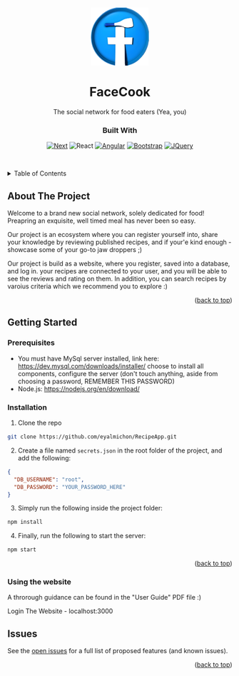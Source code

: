 <!-- Improved compatibility of back to top link: See: https://github.com/othneildrew/Best-README-Template/pull/73 -->
<a name="readme-top"></a>

<!-- PROJECT LOGO -->
<br />
<div align="center">
  <a href="https://github.com/eyalmichon/RecipeApp">
    <img src="public/images/logo.png" alt="Logo" width="130" height="130">
  </a>

<h1 align="center">FaceCook</h1>

  <p align="center">
    The social network for food eaters (Yea, you)

### Built With
<div align="center">

[![Next][Next.js]][Next-url] ![React][React.js] [![Angular][Angular.io]][Angular-url] [![Bootstrap][Bootstrap.com]][Bootstrap-url] [![JQuery][JQuery.com]][JQuery-url]

</div>
    <br />
  
  </p>
</div>



<!-- TABLE OF CONTENTS -->
<details>
  <summary>Table of Contents</summary>
  <ol>
    <li>
      <a href="#about-the-project">About The Project</a>
      <ul>
        <li><a href="#built-with">Built With</a></li>
      </ul>
    </li>
    <li>
      <a href="#getting-started">Getting Started</a>
      <ul>
        <li><a href="#prerequisites">Prerequisites</a></li>
        <li><a href="#installation">Installation</a></li>
      </ul>
    </li>
    <li><a href="#usage">Usage</a></li>
    <li><a href="#roadmap">Roadmap</a></li>
    <li><a href="#license">License</a></li>
    <li><a href="#contact">Contact</a></li>
  </ol>
</details>



<!-- ABOUT THE PROJECT -->
## About The Project


Welcome to a brand new social network, solely dedicated for food! 
Preapring an exquisite, well timed meal has never been so easy. 

Our project is an ecosystem where you can register yourself into, share your knowledge by reviewing published recipes, and if your'e kind enough - showcase some of your go-to jaw droppers ;)

Our project is build as a website, where you register, saved into a database, and log in.
your recipes are connected to your user, and you will be able to see the reviews and rating on them. In addition, you can search recipes by varoius criteria which we recommend you to explore :)


<p align="right">(<a href="#readme-top">back to top</a>)</p>

<!-- GETTING STARTED -->
## Getting Started


### Prerequisites

* You must have MySql server installed, link here: https://dev.mysql.com/downloads/installer/ choose to install all components, configure the server (don't touch anything, aside from choosing a password, REMEMBER THIS PASSWORD)
* Node.js: https://nodejs.org/en/download/

### Installation

1. Clone the repo
```sh
git clone https://github.com/eyalmichon/RecipeApp.git
```

2. Create a file named `secrets.json` in the root folder of the project, and add the following:
```json
{
  "DB_USERNAME": "root",
  "DB_PASSWORD": "YOUR_PASSWORD_HERE"
}
```
3. Simply run the following inside the project folder:
```sh
npm install
```
4. Finally, run the following to start the server:
```sh
npm start
```


<p align="right">(<a href="#readme-top">back to top</a>)</p>


### Using the website
A throrough guidance can be found in the "User Guide" PDF file :)


Login The Website - localhost:3000

<!-- CONTACT -->
## Issues

See the [open issues](https://github.com/eyalmichon/RecipeApp/issues) for a full list of proposed features (and known issues).
<p align="right">(<a href="#readme-top">back to top</a>)</p>





<!-- MARKDOWN LINKS & IMAGES -->
<!-- https://www.markdownguide.org/basic-syntax/#reference-style-links -->
[contributors-shield]: https://img.shields.io/github/contributors/eyalmichon/RecipeApp.svg?style=for-the-badge
[contributors-url]: https://github.com/eyalmichon/RecipeApp/graphs/contributors
[forks-shield]: https://img.shields.io/github/forks/eyalmichon/RecipeApp.svg?style=for-the-badge
[forks-url]: https://github.com/eyalmichon/RecipeApp/network/members
[stars-shield]: https://img.shields.io/github/stars/eyalmichon/RecipeApp.svg?style=for-the-badge
[stars-url]: https://github.com/eyalmichon/RecipeApp/stargazers
[issues-shield]: https://img.shields.io/github/issues/eyalmichon/RecipeApp.svg?style=for-the-badge
[issues-url]: https://github.com/eyalmichon/RecipeApp/issues
[license-shield]: https://img.shields.io/github/license/eyalmichon/RecipeApp.svg?style=for-the-badge
[license-url]: https://github.com/eyalmichon/RecipeApp/blob/master/LICENSE.txt
[linkedin-shield]: https://img.shields.io/badge/-LinkedIn-black.svg?style=for-the-badge&logo=linkedin&colorB=555
[linkedin-url]: https://linkedin.com/in/moshe35010
[linkedin-url]: https://linkedin.com/in/s
[linkedin-url]: https://linkedin.com/in/moshe35010
[product-screenshot]: images/screenshot.png
[Next.js]: https://img.shields.io/badge/node.js-000000?style=for-the-badge&logo=nextdotjs&logoColor=white
[Next-url]: https://nodejs.org/en/
[React.js]: https://img.shields.io/badge/HTML5-20232A?style=for-the-badge&logo=react&logoColor=61DAFB
[Vue.js]: https://img.shields.io/badge/CSS.js-35495E?style=for-the-badge&logo=vuedotjs&logoColor=4FC08D
[Angular.io]: https://img.shields.io/badge/Python-DD0031?style=for-the-badge&logo=angular&logoColor=white
[Angular-url]: https://www.python.org/
[Svelte.dev]: https://img.shields.io/badge/Svelte-4A4A55?style=for-the-badge&logo=svelte&logoColor=FF3E00
[Svelte-url]: https://svelte.dev/
[Laravel.com]: https://img.shields.io/badge/Laravel-FF2D20?style=for-the-badge&logo=laravel&logoColor=white
[Laravel-url]: https://laravel.com
[Bootstrap.com]: https://img.shields.io/badge/Bootstrap-563D7C?style=for-the-badge&logo=bootstrap&logoColor=white
[Bootstrap-url]: https://getbootstrap.com
[JQuery.com]: https://img.shields.io/badge/jQuery-0769AD?style=for-the-badge&logo=jquery&logoColor=white
[JQuery-url]: https://jquery.com 

